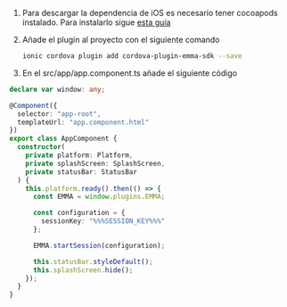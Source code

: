 1. Para descargar la dependencia de iOS es necesario tener cocoapods instalado. Para instalarlo sigue <a target="_blank" rel="nofollow" href="https://guides.cocoapods.org/using/getting-started.html#toc_3">esta guía</a>

2. Añade el plugin al proyecto con el siguiente comando

   ```bash
   ionic cordova plugin add cordova-plugin-emma-sdk --save
   ```

3. En el src/app/app.component.ts añade el siguiente código

  ```typescript
  declare var window: any;

  @Component({
    selector: "app-root",
    templateUrl: "app.component.html"
  })
  export class AppComponent {
    constructor(
      private platform: Platform,
      private splashScreen: SplashScreen,
      private statusBar: StatusBar
    ) {
      this.platform.ready().then(() => {
        const EMMA = window.plugins.EMMA;

        const configuration = {
          sessionKey: "%%%SESSION_KEY%%%"
        };

        EMMA.startSession(configuration);

        this.statusBar.styleDefault();
        this.splashScreen.hide();
      });
    }
  }
  ```
